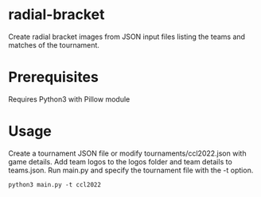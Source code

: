 # radial-bracket
Create radial bracket images from JSON input files listing the teams and matches of the tournament.  

# Prerequisites
Requires Python3 with Pillow module 

# Usage
Create a tournament JSON file or modify tournaments/ccl2022.json with game details.  Add team logos to the logos folder and team 
details to teams.json. Run main.py and specify the tournament file with the -t option.    
   
    python3 main.py -t ccl2022

